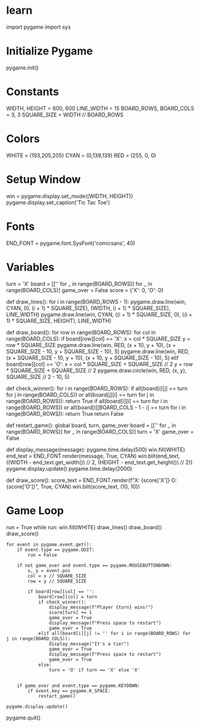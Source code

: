 # learn
import pygame
import sys

# Initialize Pygame
pygame.init()

# Constants
WIDTH, HEIGHT = 600, 600
LINE_WIDTH = 15
BOARD_ROWS, BOARD_COLS = 3, 3
SQUARE_SIZE = WIDTH // BOARD_ROWS

# Colors
WHITE = (193,205,205)
CYAN = (0,139,139)
RED = (255, 0, 0)

# Setup Window
win = pygame.display.set_mode((WIDTH, HEIGHT))
pygame.display.set_caption('Tic Tac Toe')

# Fonts
END_FONT = pygame.font.SysFont('comicsans', 40)

# Variables
turn = 'X'
board = [['' for _ in range(BOARD_ROWS)] for _ in range(BOARD_COLS)]
game_over = False
score = {'X': 0, 'O': 0}

def draw_lines():
    for i in range(BOARD_ROWS - 1):
        pygame.draw.line(win, CYAN, (0, (i + 1) * SQUARE_SIZE), (WIDTH, (i + 1) * SQUARE_SIZE), LINE_WIDTH)
        pygame.draw.line(win, CYAN, ((i + 1) * SQUARE_SIZE, 0), ((i + 1) * SQUARE_SIZE, HEIGHT), LINE_WIDTH)

def draw_board():
    for row in range(BOARD_ROWS):
        for col in range(BOARD_COLS):
            if board[row][col] == 'X':
                x = col * SQUARE_SIZE
                y = row * SQUARE_SIZE
                pygame.draw.line(win, RED, (x + 10, y + 10), (x + SQUARE_SIZE - 10, y + SQUARE_SIZE - 10), 5)
                pygame.draw.line(win, RED, (x + SQUARE_SIZE - 10, y + 10), (x + 10, y + SQUARE_SIZE - 10), 5)
            elif board[row][col] == 'O':
                x = col * SQUARE_SIZE + SQUARE_SIZE // 2
                y = row * SQUARE_SIZE + SQUARE_SIZE // 2
                pygame.draw.circle(win, RED, (x, y), SQUARE_SIZE // 2 - 10, 5)

def check_winner():
    for i in range(BOARD_ROWS):
        if all(board[i][j] == turn for j in range(BOARD_COLS)) or all(board[j][i] == turn for j in range(BOARD_ROWS)):
            return True
    if all(board[i][i] == turn for i in range(BOARD_ROWS)) or all(board[i][BOARD_COLS - 1 - i] == turn for i in range(BOARD_ROWS)):
        return True
    return False

def restart_game():
    global board, turn, game_over
    board = [['' for _ in range(BOARD_ROWS)] for _ in range(BOARD_COLS)]
    turn = 'X'
    game_over = False

def display_message(message):
    pygame.time.delay(500)
    win.fill(WHITE)
    end_text = END_FONT.render(message, True, CYAN)
    win.blit(end_text, ((WIDTH - end_text.get_width()) // 2, (HEIGHT - end_text.get_height()) // 2))
    pygame.display.update()
    pygame.time.delay(2000)

def draw_score():
    score_text = END_FONT.render(f"X: {score['X']}  O: {score['O']}", True, CYAN)
    win.blit(score_text, (10, 10))

# Game Loop
run = True
while run:
    win.fill(WHITE)
    draw_lines()
    draw_board()
    draw_score()

    for event in pygame.event.get():
        if event.type == pygame.QUIT:
            run = False

        if not game_over and event.type == pygame.MOUSEBUTTONDOWN:
            x, y = event.pos
            col = x // SQUARE_SIZE
            row = y // SQUARE_SIZE

            if board[row][col] == '':
                board[row][col] = turn
                if check_winner():
                    display_message(f"Player {turn} wins!")
                    score[turn] += 1
                    game_over = True
                    display_message(f"Press space to restart")
                    game_over = True
                elif all(board[i][j] != '' for i in range(BOARD_ROWS) for j in range(BOARD_COLS)):
                    display_message("It's a tie!")
                    game_over = True
                    display_message(f"Press space to restart")
                    game_over = True
                else:
                    turn = 'O' if turn == 'X' else 'X'
                    

        if game_over and event.type == pygame.KEYDOWN:
            if event.key == pygame.K_SPACE:
                restart_game()

    pygame.display.update()

pygame.quit()

